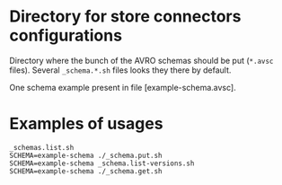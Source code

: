 # Directory for store connectors configurations

Directory where the bunch of the AVRO schemas should be put (`*.avsc` files).
Several `_schema.*.sh` files looks they there by default.

One schema example present in file [example-schema.avsc].

# Examples of usages

    _schemas.list.sh
    SCHEMA=example-schema ./_schema.put.sh
    SCHEMA=example-schema _schema.list-versions.sh
    SCHEMA=example-schema ./_schema.get.sh
